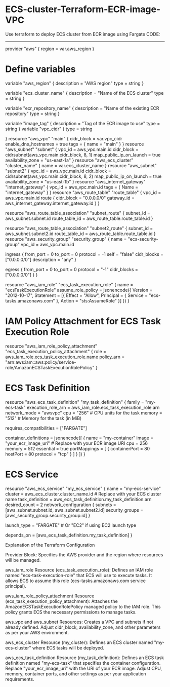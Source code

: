 # ECS-cluster-Terraform-ECR-image-VPC
Use terraform to deploy ECS cluster from ECR image using Fargate
CODE:

****************************************************************************
provider "aws" {
  region = var.aws_region
}

# Define variables
variable "aws_region" {
  description = "AWS region"
  type        = string
}

variable "ecs_cluster_name" {
  description = "Name of the ECS cluster"
  type        = string
}

variable "ecr_repository_name" {
  description = "Name of the existing ECR repository"
  type        = string
}

variable "image_tag" {
  description = "Tag of the ECR image to use"
  type        = string
}
variable "vpc_cidr" {
  type = string
  
}
resource "aws_vpc" "main" {
 cidr_block           = var.vpc_cidr
 enable_dns_hostnames = true
 tags = {
   name = "main"
 }
}
resource "aws_subnet" "subnet" {
 vpc_id                  = aws_vpc.main.id
 cidr_block              = cidrsubnet(aws_vpc.main.cidr_block, 8, 1)
 map_public_ip_on_launch = true
 availability_zone       = "us-east-1a"
}
resource "aws_ecs_cluster" "cluster_name" {
  name = var.ecs_cluster_name
}
resource "aws_subnet" "subnet2" {
 vpc_id                  = aws_vpc.main.id
 cidr_block              = cidrsubnet(aws_vpc.main.cidr_block, 8, 2)
 map_public_ip_on_launch = true
 availability_zone       = "us-east-1b"
}
resource "aws_internet_gateway" "internet_gateway" {
 vpc_id = aws_vpc.main.id
 tags = {
   Name = "internet_gateway"
 }
}
resource "aws_route_table" "route_table" {
 vpc_id = aws_vpc.main.id
 route {
   cidr_block = "0.0.0.0/0"
   gateway_id = aws_internet_gateway.internet_gateway.id
 }
}

resource "aws_route_table_association" "subnet_route" {
 subnet_id      = aws_subnet.subnet.id
 route_table_id = aws_route_table.route_table.id
}

resource "aws_route_table_association" "subnet2_route" {
 subnet_id      = aws_subnet.subnet2.id
 route_table_id = aws_route_table.route_table.id
}
resource "aws_security_group" "security_group" {
 name   = "ecs-security-group"
 vpc_id = aws_vpc.main.id

 ingress {
   from_port   = 0
   to_port     = 0
   protocol    = -1
   self        = "false"
   cidr_blocks = ["0.0.0.0/0"]
   description = "any"
 }

 egress {
   from_port   = 0
   to_port     = 0
   protocol    = "-1"
   cidr_blocks = ["0.0.0.0/0"]
 }
}

resource "aws_iam_role" "ecs_task_execution_role" {
  name               = "ecsTaskExecutionRole"
  assume_role_policy = jsonencode({
    Version = "2012-10-17",
    Statement = [{
      Effect    = "Allow",
      Principal = {
        Service = "ecs-tasks.amazonaws.com"
      },
      Action    = "sts:AssumeRole"
    }]
  })
}
# IAM Policy Attachment for ECS Task Execution Role
resource "aws_iam_role_policy_attachment" "ecs_task_execution_policy_attachment" {
  role       = aws_iam_role.ecs_task_execution_role.name
  policy_arn = "arn:aws:iam::aws:policy/service-role/AmazonECSTaskExecutionRolePolicy"
}
# ECS Task Definition
resource "aws_ecs_task_definition" "my_task_definition" {
  family                   = "my-ecs-task"
  execution_role_arn       = aws_iam_role.ecs_task_execution_role.arn
  network_mode             = "awsvpc"
  cpu                      = "256"     # CPU units for the task
  memory                   = "512"     # Memory for the task (in MiB)

  requires_compatibilities = ["FARGATE"]

  container_definitions = jsonencode([
    {
      name      = "my-container"
      image     = "your_ecr_image_uri"  # Replace with your ECR image URI
      cpu       = 256
      memory    = 512
      essential = true
      portMappings = [
        {
          containerPort = 80
          hostPort      = 80
          protocol      = "tcp"
        }
      ]
    }
  ])
}

# ECS Service
resource "aws_ecs_service" "my_ecs_service" {
  name            = "my-ecs-service"
  cluster         = aws_ecs_cluster.cluster_name.id # Replace with your ECS cluster name
  task_definition = aws_ecs_task_definition.my_task_definition.arn
  desired_count   = 2
  network_configuration {
   subnets         = [aws_subnet.subnet.id, aws_subnet.subnet2.id]
   security_groups = [aws_security_group.security_group.id]
 }


  launch_type     = "FARGATE"  # Or "EC2" if using EC2 launch type

  depends_on = [aws_ecs_task_definition.my_task_definition]
}






Explanation of the Terraform Configuration

Provider Block: Specifies the AWS provider and the region where resources will be managed.

aws_iam_role Resource (ecs_task_execution_role): Defines an IAM role named "ecs-task-execution-role" that ECS will use to execute tasks. It allows ECS to assume this role (ecs-tasks.amazonaws.com service principal).

aws_iam_role_policy_attachment Resource (ecs_task_execution_policy_attachment): Attaches the AmazonECSTaskExecutionRolePolicy managed policy to the IAM role. This policy grants ECS the necessary permissions to manage tasks.

aws_vpc and aws_subnet Resources: Creates a VPC and subnets if not already defined. Adjust cidr_block, availability_zone, and other parameters as per your AWS environment.

aws_ecs_cluster Resource (my_cluster): Defines an ECS cluster named "my-ecs-cluster" where ECS tasks will be deployed.

aws_ecs_task_definition Resource (my_task_definition): Defines an ECS task definition named "my-ecs-task" that specifies the container configuration. Replace "your_ecr_image_uri" with the URI of your ECR image. Adjust CPU, memory, container ports, and other settings as per your application requirements.
